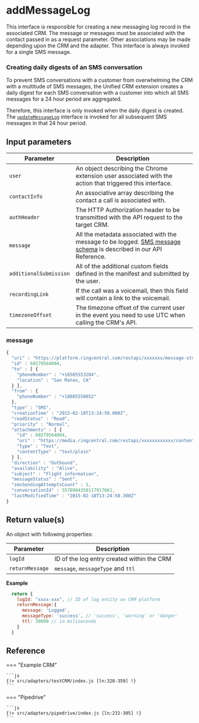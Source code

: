 # addMessageLog

This interface is responsible for creating a new messaging log record in the associated CRM. The message or messages must be associated with the contact passed in as a request parameter. Other associations may be made depending upon the CRM and the adapter. This interface is always invoked for a single SMS message.

### Creating daily digests of an SMS conversation

To prevent SMS conversations with a customer from overwhelming the CRM with a multitude of SMS messages, the Unified CRM extension creates a daily digest for each SMS conversation with a customer into which all SMS messages for a 24 hour period are aggregated. 

Therefore, this interface is only invoked when the daily digest is created. The [`updateMessageLog`](updateMessageLog.md) interface is invoked for all subsequent SMS messages in that 24 hour period. 

## Input parameters

| Parameter              | Description                                                                                              |
|------------------------|----------------------------------------------------------------------------------------------------------|
| `user`                 | An object describing the Chrome extension user associated with the action that triggered this interface. |
| `contactInfo`          | An associative array describing the contact a call is associated with.                                   |
| `authHeader`           | The HTTP Authorization header to be transmitted with the API request to the target CRM.                  |
| `message`              | All the metadata associated with the message to be logged.  [SMS message schema](https://developers.ringcentral.com/api-reference/Message-Store/readMessage) is described in our API Reference. |
| `additionalSubmission` | All of the additional custom fields defined in the manifest and submitted by the user.                   |
| `recordingLink`        | If the call was a voicemail, then this field will contain a link to the voicemail.                       |
| `timezoneOffset`       | The timezone offset of the current user in the event you need to use UTC when calling the CRM's API.     |

### message

```js
{
  "uri" : "https://platform.ringcentral.com/restapi/xxxxxxx/message-store/60279564004",
  "id" : 60279564004,
  "to" : [ {
    "phoneNumber" : "+16505553204",
    "location" : "San Mateo, CA"
  } ],
  "from" : {
    "phoneNumber" : "+18885550052"
  },
  "type" : "SMS",
  "creationTime" : "2015-02-18T13:24:50.000Z",
  "readStatus" : "Read",
  "priority" : "Normal",
  "attachments" : [ {
    "id" : 60279564004,
    "uri" : "https://media.ringcentral.com/restapi/xxxxxxxxxxxx/content/60279564004",
    "type" : "Text",
    "contentType" : "text/plain"
  } ],
  "direction" : "Outbound",
  "availability" : "Alive",
  "subject" : "Flight information",
  "messageStatus" : "Sent",
  "smsSendingAttemptsCount" : 1,
  "conversationId" : 5578984350117917661,
  "lastModifiedTime" : "2015-02-18T13:24:50.300Z"
}
```

## Return value(s)

An object with following properties:

| Parameter              | Description                                                                                              |
|------------------------|----------------------------------------------------------------------------------------------------------|
|`logId`| ID of the log entry created within the CRM|
|`returnMessage`|`message`, `messageType` and `ttl`|

**Example**
```js
  return {
    logId: "xxxx-xxx", // ID of log entity on CRM platform
    returnMessage:{
      message: 'Logged',
      messageType: 'success', // 'success', 'warning' or 'danger'
      ttl: 30000 // in miliseconds
    }
  }
```


## Reference

=== "Example CRM"

    ```js
    {!> src/adapters/testCRM/index.js [ln:320-359] !}
	```
	
=== "Pipedrive"

	```js
    {!> src/adapters/pipedrive/index.js [ln:232-305] !}
	```


